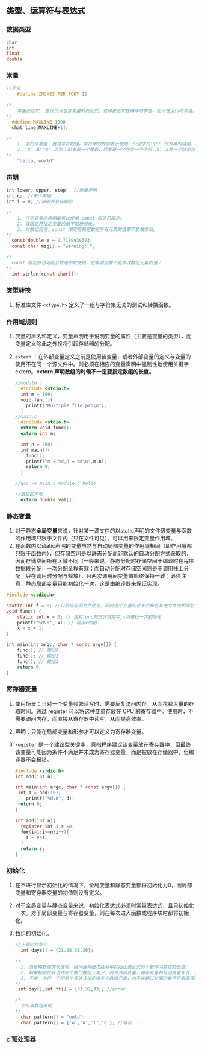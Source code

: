 ## 类型、运算符与表达式

### 数据类型

```c
char
int
float
double
```

### 常量

```c
//定义
	#define INCHES_PER_FOOT 12

/*
	常量表达式: 是仅仅只包含常量的表达式。这种表达式在编译时求值，而不在运行时求值。它可以出现在常量可以出现的任何位置。
*/
  #define MAXLINE 1000
  chat line[MAXLINE+1];

/*
	1. 字符串常量：就是字符数组。字符串的内部表示使用一个空字符'\0' 作为串的结尾，因此。存储字符串的物理存储单元数比在双括号的字符数多一个。这种表示方法也说明，c 语言对字符串的长度没有限制。但程序必须扫描完整的字符串后才能确定字符串的长度。
	2. 'x' 和 "x" 区别：前者是一个整数，后者是一个包含一个字符（x）以及一个结束符 '\0' 的字符数组。
*/
	"hello, world"
```

### 声明

```c
int lower, upper, step;  //批量声明
int c;  //单个声明
int i = 0; //声明并且初始化

/*
	1. 任何变量的声明都可以使用 const 限定符限定。
	2. 该限定符指定变量的值不能被修改。
	3. 对数组而言，const 限定符指定数组所有元素的值都不能被修改。
*/
  const double e = 2.7189939303;
  const char msg[] = "warning: ";

/*
  const 限定符也可配合数组参数使用，它表明函数不能修改数组元素的值：
*/
  int strlen(const char[]);
```

### 类型转换

1. 标准库文件 `<ctype.h>` 定义了一组与字符集无关的测试和转换函数。

### 作用域规则

1. 变量的声名和定义，变量声明用于说明变量的属性（主要是变量的类型），而变量定义除此之外换将引起存储器的分配。

2. `extern` ：在外部变量定义之前是使用该变量，或者外部变量的定义与变量的使用不在同一个源文件中。则必须在相应的变量声明中强制性地使用关键字 extern。**extern 声明数组的时候不一定要指定数组的长度。** 

   ```c
   //module.c
     #include <stdio.h>
     int m = 100;
     void func(){
       printf("Multiple file pro\n");
     }
   //main.c
     #include <stdio.h>
     extern void func();
     extern int m;
   
     int n = 200;
     int main(){
       func();
       printf("m = %d,n = %d\n",m,n);
       return 0;
     }
   
   //gcc -o main.c module.c hello
   
   //数组的声明
     extern double val[];
   ```

### 静态变量

1. 对于静态**全局变量**来说，针对某一源文件的以static声明的文件级变量与函数的作用域只限于文件内（只在文件可见）。可以用来限定变量作用域。
2. 在函数内以static声明的变量虽然与自动局部变量的作用域相同（即作用域都只限于函数内），但存储空间是以静态分配而非默认的自动分配方式获取的，因而存储空间所在区域不同（一般来说，静态分配时存储空间于编译时在程序数据段分配，一次分配全程有效；而自动分配时存储空间则是于调用栈上分配，只在调用时分配与释放），且两次调用间变量值始终保持一致；必须注意，静态局部变量只能初始化一次，这是由编译器来保证实现。

```c
#include <stdio.h>

static int f = 0; //只限当前源文件使用，同时这个变量名也不会和在其他文件的相同名字相冲突。
void func() {
	static int x = 0; // 在对func的三次调用中,x只进行一次初始化
	printf("%d\n", x); // 输出x的值
	x = x + 1;
}

int main(int argc, char * const argv[]) {
	func(); // 输出0
	func(); // 输出1
	func(); // 输出2
	return 0;
}
```

### 寄存器变量

1. 使用场景：当对一个变量频繁读写时，需要反复访问内存，从而花费大量的存取时间。通过 register 可以将这种变量存放在 CPU 的寄存器中。使用时，不需要访问内存，而直接从寄存器中读写，从而提高效率。

2. 声明：只能在局部变量和形参才可以定义为寄存器变量。

3. `register` 是一个建议型关键字，意指程序建议该变量放在寄存器中，但最终该变量可能因为条件不满足并未成为寄存器变量，而是被放在存储器中，但编译器不会报错。

   ```c
   #include <stdio.h>
   int add(int n);
   
   int main(int argc, char * const argv[]) {
   	int d = add(10);
       printf("%d\n", d);
   	return 0;
   }
   
   int add(int n){
     register int i,s =0;
     for(i=1;i<=n;i++){
       s = s+i;
     }
     return s;
   }
   ```

### 初始化

1. 在不进行显示初始化的情况下，全局变量和静态变量都将初始化为0，而局部变量和寄存器变量的初值则没有定义。

2. 对于全局变量与静态变量来说，初始化表达式必须时常量表达式，且只初始化一次。对于局部变量与寄存器变量，则在每次进入函数或程序块时都将初始化。

3. 数组的初始化。

   ```c
   //正确的初始化	
     int days[] = {31,28,31,30};
   
   /*
     1. 当省略数组的长度时，编译器将把花括号中初始化表达式的个数作为数组的长度。
     2. 如果初始化表达式的个数比数组元素少，则对外部变量、静态变量和自动变量来说，没有初始化表达式的元素将被初始化为0；如果初始化表达式的个数比数组元素多，则是错误。
     3. 不能一次将一个初始化表达式指定给多个数组元素，也不能跳过前面的数字元素直接初始化后面的数组元素。
   */
   	int day[],int ff[] = {31,32,33}; //error
   
   /*
     字符串数组声明
   */
     char pattern[] = "ould";
     char pattern[] = {'o','u','l','d'}; //等价
   ```

### c 预处理器


